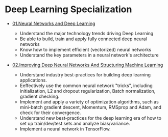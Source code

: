 # Deep Learning Specialization

- [01.Neural Networks and Deep Learning](https://github.com/udaypratapyati/DeepLearning_With_Tensorflow2/tree/master/02.Deep%20Learning%20Specialization/01.Neural%20Networks%20and%20Deep%20Learning)
  - Understand the major technology trends driving Deep Learning
  - Be able to build, train and apply fully connected deep neural networks 
  - Know how to implement efficient (vectorized) neural networks 
  - Understand the key parameters in a neural network's architecture

- [02.Improving Deep Neural Networks And Structuring Machine Learning](https://github.com/udaypratapyati/DeepLearning_With_Tensorflow2/tree/master/02.Deep%20Learning%20Specialization/02.Improving%20Deep%20Neural%20Networks%20And%20Structuring%20Machine%20Learning)
	- Understand industry best-practices for building deep learning applications. 
	- Eeffectively use the common neural network "tricks", including initialization, L2 and dropout regularization, Batch normalization, gradient checking.
	- Implement and apply a variety of optimization algorithms, such as mini-batch gradient descent, Momentum, RMSprop and Adam, and check for their convergence. 
	- Understand new best-practices for the deep learning era of how to set up train/dev/test sets and analyze bias/variance.
	- Implement a neural network in TensorFlow.
